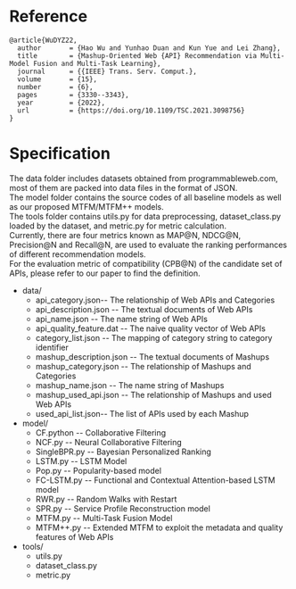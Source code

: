 # Reference
```
@article{WuDYZ22,
  author       = {Hao Wu and Yunhao Duan and Kun Yue and Lei Zhang},
  title        = {Mashup-Oriented Web {API} Recommendation via Multi-Model Fusion and Multi-Task Learning},
  journal      = {{IEEE} Trans. Serv. Comput.},
  volume       = {15},
  number       = {6},
  pages        = {3330--3343},
  year         = {2022},
  url          = {https://doi.org/10.1109/TSC.2021.3098756}
}
```
# Specification
The data folder includes datasets obtained from programmableweb.com, most of them are packed into data files in the format of JSON.
</br>
The model folder contains the source codes of all baseline models as well as our proposed MTFM/MTFM++ models. 
</br>
The tools folder contains utils.py for data preprocessing,  dataset_class.py loaded by the dataset, and  metric.py for metric calculation.
</br>
Currently, there are four metrics known as MAP@N, NDCG@N, Precision@N and Recall@N, are used to evaluate the ranking performances of different recommendation models.
</br>
For the evaluation metric of compatibility (CPB@N) of the candidate set of APIs, please refer to our paper to find the definition.
</br>
* data/
  * api_category.json-- The relationship of Web APIs and Categories
  * api_description.json -- The textual documents of Web APIs
  * api_name.json -- The name string of Web  APIs
  * api_quality_feature.dat -- The naive quality vector of Web APIs 
  * category_list.json -- The mapping of category string to category identifier
  * mashup_description.json -- The textual documents of Mashups
  * mashup_category.json -- The relationship of Mashups and Categories
  * mashup_name.json -- The name string of Mashups
  * mashup_used_api.json -- The relationship of Mashups and used Web APIs
  * used_api_list.json-- The list of APIs used by each Mashup
* model/
  * CF.python -- Collaborative Filtering
  * NCF.py -- Neural Collaborative Filtering
  * SingleBPR.py -- Bayesian Personalized Ranking
  * LSTM.py -- LSTM Model
  * Pop.py -- Popularity-based model
  * FC-LSTM.py -- Functional and Contextual Attention-based LSTM model
  * RWR.py -- Random Walks with Restart
  * SPR.py -- Service Profile Reconstruction model
  * MTFM.py -- Multi-Task Fusion Model
  * MTFM++.py -- Extended MTFM to exploit the metadata and quality features of Web APIs
* tools/
  * utils.py
  * dataset_class.py
  * metric.py
